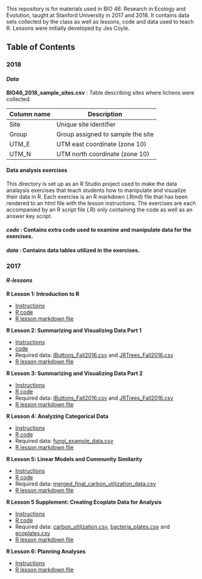 This repository is for materials used in BIO 46: Research in Ecology and Evolution, taught at Stanford University in 2017 and 2018. It contains data sets collected by the class as well as lessons, code and data used to teach R. Lessons were initially developed by Jes Coyle.

## Table of Contents

### 2018

#### *Data*

**BIO46_2018_sample_sites.csv** : Table describing sites where lichens were collected.

| Column name | Description |
|-------------|-------------|
| Site | Unique site identifier |
| Group | Group assigned to sample the site |
| UTM_E | UTM east coordinate (zone 10) |
| UTM_N | UTM north coordinate (zone 10) |

#### Data analysis exercises

This directory is set up as an R Studio project used to make the data analaysis exercises that teach students how to manipulate and visualize their data in R. Each exercise is an R markdown (.Rmd) file that has been rendered to an html file with the lesson instructions. The exercises are each accompanied by an R script file (.R) only containing the code as well as an answer key script.

#### *code* : Contains extra code used to examine and manipulate data for the exercises.

#### *data* : Contains data tables utilized in the exercises.


### 2017

#### *R-lessons*

**R Lesson 1: Introduction to R**

  * [Instructions](https://rawgit.com/jescoyle/BIO46/master/R-lessons/Lessons/R-lesson1.html)
  * [R code](https://github.com/jescoyle/BIO46/raw/master/R-lessons/Code/R-lesson1.r)
  * [R lesson markdown file](https://github.com/jescoyle/BIO46/raw/master/R-lessons/Lessons/R-lesson1.Rmd)

**R Lesson 2: Summarizing and Visualizing Data Part 1**

  * [Instructions](https://rawgit.com/jescoyle/BIO46/master/R-lessons/Lessons/R-lesson2.html)
  * [code](https://github.com/jescoyle/BIO46/raw/master/R-lessons/Code/R-lesson2.R)
  * Required data: [iButtons_Fall2016.csv](https://github.com/jescoyle/BIO46/raw/master/R-lessons/Data/iButtons_Fall2016.csv) and [JRTrees_Fall2016.csv](https://github.com/jescoyle/BIO46/raw/master/R-lessons/Data/JRTrees_Fall2016.csv)
  * [R lesson markdown file](https://github.com/jescoyle/BIO46/raw/master/R-lessons/Lessons/R-lesson2.Rmd)

**R Lesson 3: Summarizing and Visualizing Data Part 2**

  * [Instructions](https://rawgit.com/jescoyle/BIO46/master/R-lessons/Lessons/R-lesson3.html)
  * [R code](https://github.com/jescoyle/BIO46/raw/master/R-lessons/Code/R-lesson3.R)
  * Required data: [iButtons_Fall2016.csv](https://github.com/jescoyle/BIO46/raw/master/R-lessons/Data/iButtons_Fall2016.csv) and [JRTrees_Fall2016.csv](https://github.com/jescoyle/BIO46/raw/master/R-lessons/Data/JRTrees_Fall2016.csv)
  * [R lesson markdown file](https://github.com/jescoyle/BIO46/raw/master/R-lessons/Lessons/R-lesson3.Rmd)
	
**R Lesson 4: Analyzing Categorical Data**

  * [Instructions](https://rawgit.com/jescoyle/BIO46/master/R-lessons/Lessons/R-lesson4.html)
  * [R code](https://github.com/jescoyle/BIO46/raw/master/R-lessons/Code/R-lesson4.R)
  * Required data: [fungi_example_data.csv](https://github.com/jescoyle/BIO46/raw/master/R-lessons/Data/fungi_example_data.csv)
  * [R lesson markdown file](https://github.com/jescoyle/BIO46/raw/master/R-lessons/Lessons/R-lesson4.Rmd)
	
**R Lesson 5: Linear Models and Community Similarity**

  * [Instructions](https://rawgit.com/jescoyle/BIO46/master/R-lessons/Lessons/R-lesson5.html)
  * [R code](https://github.com/jescoyle/BIO46/raw/master/R-lessons/Code/R-lesson5.R)
  * Required data: [merged_final_carbon_utilization_data.csv](https://github.com/jescoyle/BIO46/raw/master/R-lessons/Data/merged_final_carbon_utilization_data.csv)
  * [R lesson markdown file](https://github.com/jescoyle/BIO46/raw/master/R-lessons/Lessons/R-lesson5.Rmd)

**R Lesson 5 Supplement: Creating Ecoplate Data for Analysis**

  * [Instructions](https://rawgit.com/jescoyle/BIO46/master/R-lessons/Lessons/R-lesson5-supplement.html)
  * [R code](https://github.com/jescoyle/BIO46/raw/master/R-lessons/Code/R-lesson5-supplement.R)
  * Required data: [carbon_utilization.csv](https://github.com/jescoyle/BIO46/raw/master/R-lessons/Data/carbon_utilization.csv), [bacteria_plates.csv](https://github.com/jescoyle/BIO46/raw/master/R-lessons/Data/bacteria_plates.csv) and [ecoplates.csv](https://github.com/jescoyle/BIO46/raw/master/R-lessons/Data/ecoplates.csv)
  * [R lesson markdown file](https://github.com/jescoyle/BIO46/raw/master/R-lessons/Lessons/R-lesson5-supplement.Rmd)	
	
**R Lesson 6: Planning Analyses**

  * [Instructions](https://rawgit.com/jescoyle/BIO46/master/R-lessons/Lessons/R-lesson6.html)
  * [R lesson markdown file](https://github.com/jescoyle/BIO46/raw/master/R-lessons/Lessons/R-lesson6.Rmd)
	

